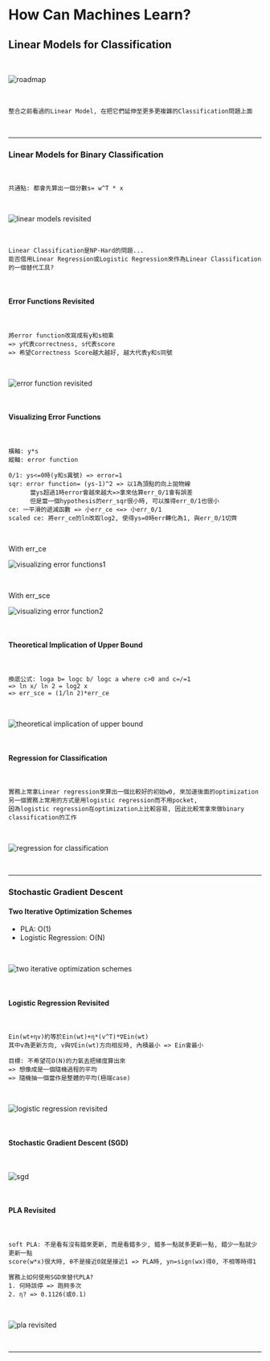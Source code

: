 # How Can Machines Learn?

## Linear Models for Classification

<br />

![roadmap](https://github.com/linda2020130/Notes_ML-Foundations/blob/master/Pictures/Week%2011/roadmap.PNG)

<br />

```
整合之前看過的Linear Model, 在把它們延伸至更多更複雜的Classification問題上面
```

<br />

***

### Linear Models for Binary Classification

<br />

```
共通點: 都會先算出一個分數s= w^T * x
```

<br />

![linear models revisited](https://github.com/linda2020130/Notes_ML-Foundations/blob/master/Pictures/Week%2011/linear%20models%20revisited.PNG)

<br />

```
Linear Classification是NP-Hard的問題...
能否借用Linear Regression或Logistic Regression來作為Linear Classification的一個替代工具?
```

<br />

#### Error Functions Revisited

<br />

```
將error function改寫成有y和s相乘
=> y代表correctness, s代表score
=> 希望Correctness Score越大越好, 越大代表y和s同號
```

<br />

![error function revisited](https://github.com/linda2020130/Notes_ML-Foundations/blob/master/Pictures/Week%2011/error%20functions%20revisited.PNG)

<br />

#### Visualizing Error Functions

<br />

```
橫軸: y*s
縱軸: error function

0/1: ys<=0時(y和s異號) => error=1
sqr: error function= (ys-1)^2 => 以1為頂點的向上拋物線 
      當ys超過1時error會越來越大=>拿來估算err_0/1會有誤差
      但是當一個hypothesis的err_sqr很小時, 可以推得err_0/1也很小
ce: 一平滑的遞減函數 => 小err_ce <=> 小err_0/1
scaled ce: 將err_ce的ln改取log2, 使得ys=0時err轉化為1, 與err_0/1切齊
```

<br />

With err_ce

![visualizing error functions1](https://github.com/linda2020130/Notes_ML-Foundations/blob/master/Pictures/Week%2011/visualizing%20error%20function1.PNG)

<br />

With err_sce

![visualizing error function2](https://github.com/linda2020130/Notes_ML-Foundations/blob/master/Pictures/Week%2011/visualizing%20error%20function2.PNG)

<br />

#### Theoretical Implication of Upper Bound

<br />

```
換底公式: loga b= logc b/ logc a where c>0 and c=/=1
=> ln x/ ln 2 = log2 x
=> err_sce = (1/ln 2)*err_ce
```

<br />

![theoretical implication of upper bound](https://github.com/linda2020130/Notes_ML-Foundations/blob/master/Pictures/Week%2011/theoretical%20implication%20of%20upper%20bound.PNG)

<br />

#### Regression for Classification

<br />

```
實務上常拿Linear regression來算出一個比較好的初始w0, 來加速後面的optimization
另一個實務上常用的方式是用logistic regression而不用pocket, 
因為logistic regression在optimization上比較容易, 因此比較常拿來做binary classification的工作
```

<br />

![regression for classification](https://github.com/linda2020130/Notes_ML-Foundations/blob/master/Pictures/Week%2011/regression%20for%20classification.PNG)

<br />

***

### Stochastic Gradient Descent

#### Two Iterative Optimization Schemes

* PLA: O(1)
* Logistic Regression: O(N)

<br />

![two iterative optimization schemes]()

<br />

#### Logistic Regression Revisited

<br />

```
Ein(wt+ηv)約等於Ein(wt)+η*(v^T)*∇Ein(wt)
其中v為更新方向, v與∇Ein(wt)方向相反時, 內積最小 => Ein會最小

目標: 不希望花O(N)的力氣去把梯度算出來
=> 想像成是一個隨機過程的平均
=> 隨機抽一個當作是整體的平均(極端case)
```

<br />

![logistic regression revisited]()

<br />

#### Stochastic Gradient Descent (SGD)

<br />

![sgd]()

<br />

#### PLA Revisited

<br />

```
soft PLA: 不是看有沒有錯來更新, 而是看錯多少, 錯多一點就多更新一點, 錯少一點就少更新一點
score(w*x)很大時, θ不是接近0就是接近1 => PLA時, yn=sign(wx)得0, 不相等時得1

實務上如何使用SGD來替代PLA?
1. 何時該停 => 跑夠多次
2. η? => 0.1126(或0.1)
```

<br />

![pla revisited]()

<br />

***













